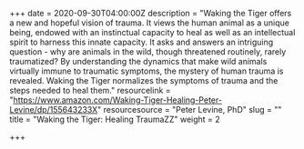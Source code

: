 +++
date = 2020-09-30T04:00:00Z
description = "Waking the Tiger offers a new and hopeful vision of trauma. It views the human animal as a unique being, endowed with an instinctual capacity to heal as well as an intellectual spirit to harness this innate capacity. It asks and answers an intriguing question - why are animals in the wild, though threatened routinely, rarely traumatized? By understanding the dynamics that make wild animals virtually immune to traumatic symptoms, the mystery of human trauma is revealed. Waking the Tiger normalizes the symptoms of trauma and the steps needed to heal them."
resourcelink = "https://www.amazon.com/Waking-Tiger-Healing-Peter-Levine/dp/155643233X"
resourcesource = "Peter Levine, PhD"
slug = ""
title = "Waking the Tiger: Healing TraumaZZ"
weight = 2

+++
